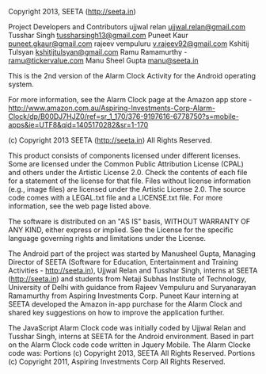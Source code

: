 Copyright 2013, SEETA (http://seeta.in)

Project Developers and Contributors
ujjwal relan <ujjwal.relan@gmail.com>
Tusshar Singh <tussharsingh13@gmail.com>
Puneet Kaur <puneet.gkaur@gmail.com>
rajeev vempuluru <v.rajeev92@gmail.com>
Kshitij Tulsyan <kshitijtulsyan@gmail.com>
Ramu Ramamurthy - ramu@tickervalue.com
Manu Sheel Gupta <manu@seeta.in>

This is the 2nd version of the Alarm Clock Activity for the Android operating system. 

For more information, see the Alarm Clock page at the Amazon app store - http://www.amazon.com.au/Aspiring-Investments-Corp-Alarm-Clock/dp/B00DJ7HJZ0/ref=sr_1_170/376-9197616-6778750?s=mobile-apps&ie=UTF8&qid=1405170282&sr=1-170

(c) Copyright 2013 SEETA (http://seeta.in)
All Rights Reserved. 

This product consists of components licensed under different licenses. Some are licensed under the Common Public Attribution License (CPAL) and others under the Artistic License 2.0. Check the contents of each file for a statement of the license for that file. Files without license information (e.g., image files) are licensed under the Artistic License 2.0. The source code comes with a LEGAL.txt file and a LICENSE.txt file. For more information, see the web page listed above. 

The software is distributed on an "AS IS" basis, WITHOUT WARRANTY OF ANY KIND, either express or implied. See the License for the specific language governing rights and limitations under the License. 

The Android part of the project was started by Manusheel Gupta, Managing Director of SEETA (Software for Education, Entertainment and Training Activities - http://seeta.in), Ujjwal Relan and Tusshar Singh, interns at SEETA (http://seeta.in) and students from Netaji Subhas Institute of Technology, University of Delhi with guidance from Rajeev Vempuluru and Suryanarayan Ramamurthy from Aspiring Investments Corp. Puneet Kaur interning at SEETA developed the Amazon in-app purchase for the Alarm Clock and shared key suggestions on how to improve the application further.

The JavaScript Alarm Clock code was initially coded by Ujjwal Relan and Tusshar Singh, interns at SEETA for the Android environment.
Based in part on the Alarm Clock code code written in Jquery Mobile.
The Alarm Clocke code was:
Portions (c) Copyright 2013, SEETA
All Rights Reserved.
Portions (c) Copyright 2011, Aspiring Investments Corp
All Rights Reserved.

